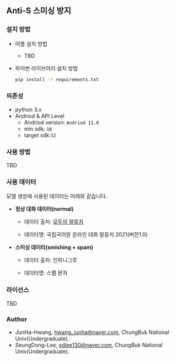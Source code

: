 ## Anti-S 스미싱 방지

### 설치 방법

- 어플 설치 방법
  - TBD

- 파이썬 라이브러리 설치 방법
  ```bash
  pip install -r requirements.txt
  ```

### 의존성

- python 3.x
- Andriod & API Level
  - Andriod version: `Andriod 11.0`
  - min sdk: `16`
  - target sdk:`32`

### 사용 방법

TBD

### 사용 데이터

모델 생성에 사용된 데이터는 아래와 같습니다.

- **정상 대화 데이터(normal)**

  - 데이터 출처: [모두의 말뭉치](https://corpus.korean.go.kr/main.do)
  
  - 데이터명: 국립국어원 온라인 대화 말뭉치 2021(버전1.0)
  
- **스미싱 데이터(smishing + spam)**

  - 데이터 출처: 인피니그루

  - 데이터명: 스팸 문자
  
### 라이선스 

TBD

### Author

- JunHa-Hwang, hwang_junha@naver.com, ChungBuk National Univ(Undergraduate).
- SeungDong-Lee, sdlee130@naver.com, ChungBuk National Univ(Undergraduate).

